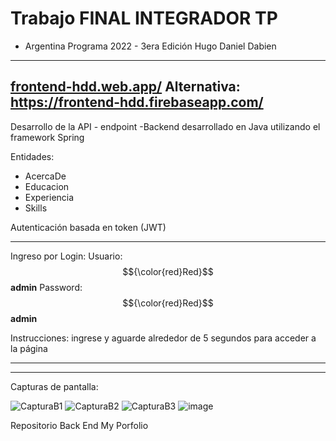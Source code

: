 # Trabajo FINAL INTEGRADOR TP 
- Argentina Programa 2022 - 3era Edición
Hugo Daniel Dabien

-----------------------------------------------------------------
[frontend-hdd.web.app/](https://frontend-hdd.web.app/)
Alternativa:
https://frontend-hdd.firebaseapp.com/
-----------------------------------------------------------------


Desarrollo de la API - endpoint -Backend desarrollado en Java utilizando el framework Spring

Entidades:
- AcercaDe
- Educacion
- Experiencia
- Skills

Autenticación basada en token (JWT)

----------------------------------------------------------------

Ingreso por Login: 
Usuario: $${\color{red}Red}$$**admin**
Password: $${\color{red}Red}$$**admin**

Instrucciones: ingrese y aguarde alrededor de 5 segundos para acceder a la página

----------------------------------------------------------------------

----------------------------------------------------------------------

Capturas de pantalla:

![CapturaB1](https://user-images.githubusercontent.com/104176100/202563887-d410d8fe-7d41-4193-ac1c-c88d64b0c3fa.JPG)
![CapturaB2](https://user-images.githubusercontent.com/104176100/202563896-6de60d51-8518-4547-80cb-f89fd4cf1dae.JPG)
![CapturaB3](https://user-images.githubusercontent.com/104176100/202563902-8c450db9-61ec-4579-a35f-c4faba1ca60f.JPG)
![image](https://user-images.githubusercontent.com/104176100/204915651-f5c04420-895e-4006-ae59-507a951fb3aa.png)




Repositorio Back End
My Porfolio



